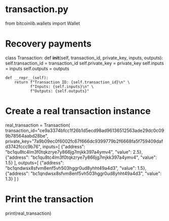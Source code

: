 # transaction.py
from bitcoinlib.wallets import Wallet

# Recovery payments
class Transaction:
    def __init__(self, transaction_id, private_key, inputs, outputs):
        self.transaction_id = transaction_id
        self.private_key = private_key
        self.inputs = inputs
        self.outputs = outputs

    def __repr__(self):
        return f"Transaction ID: {self.transaction_id}\n" \
               f"Inputs: {self.inputs}\n" \
               f"Outputs: {self.outputs}"

# Create a real transaction instance
real_transaction = Transaction( 
    transaction_id="ce9a3374bfcc1f26b1d5ecd98ad96136512563ade29dc0c099b78564aabd28be",
    private_key="7a9b09ec0f6002fc67f666dc9399779b2f6668fa5f759409dafd3742fccc9b76",
    inputs=[
        {"address": "bc1qu8tc4lm3f0tqkzrye7y866jg7mjkk397a4ymv4", "value": 2.5},
        {"address": "bc1qu8tc4lm3f0tqkzrye7y866jg7mjkk397a4ymv4", "value": 1.5}
    ],
    outputs=[
        {"address": "bc1qndwsx8sfvm8enf5vh503hggr0ud8yhht49a4d3", "value": 1.5},
        {"address": "bc1qndwsx8sfvm8enf5vh503hggr0ud8yhht49a4d3", "value": 1.3}
    ]
)

# Print the transaction
print(real_transaction)